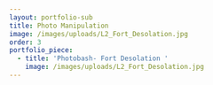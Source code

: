 ```yaml
---
layout: portfolio-sub
title: Photo Manipulation
image: /images/uploads/L2_Fort_Desolation.jpg
order: 3
portfolio_piece:
  - title: 'Photobash- Fort Desolation '
    image: /images/uploads/L2_Fort_Desolation.jpg
---
```


